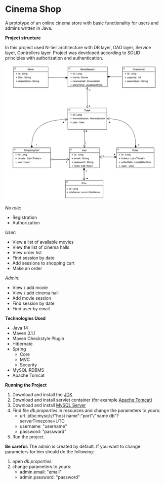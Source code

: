 # **Cinema Shop**

A prototype of an online cinema store with basic functionality for users and admins written in Java.

**Project structure**

In this project used N-tier architecture with DB layer, DAO layer, Service layer, Controllers layer.
Project was developed according to SOLID principles with authorization and authentication.

![img.png](img.png)

_No role:_

- Registration
- Authorization

_User:_

- View a list of available movies
- View the list of cinema halls
- View order list
- Find session by date
- Add sessions to shopping cart
- Make an order

_Admin:_

- View / add movie
- View / add cinema hall
- Add movie session
- Find session by date
- Find user by email

**Technologies Used**

- Java 14
- Maven 3.1.1
- Maven Checkstyle Plugin
- Hibernate
- Spring 
  + Core
  + MVC 
  + Security
- MySQL RDBMS 
- Apache Tomcat

**Running the Project**

1. Download and install the [JDK]( https://www.oracle.com/ru/java/technologies/javase-downloads.html)
2. Download and install servlet container (for example [Apache Tomcat](https://tomcat.apache.org/download-90.cgi,))
3. Download and install [MySQL Server](https://dev.mysql.com/downloads/)
4. Find file _db.properties_ in resources and change the parameters to yours:
   + url: jdbc:mysql://"host name":"port"/"name db"?serverTimezone=UTC
   + username: "username"
   + password: "password"
5. Run the project.    

**Be careful:**
The admin is created by default. If you want to change parameters for him should do the following: 
1. open _db.properties_ 
2. change parameters to yours:
   + admin.email: "email"
   + admin.password: "password"
